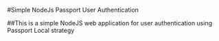 #Simple NodeJs Passport User Authentication

##This is a simple NodeJS web application for user authentication using Passport Local strategy

